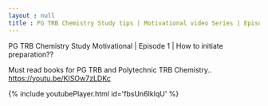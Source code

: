 ```yaml
---
layout : null
title : PG TRB Chemistry Study tips | Motivational video Series | Episode 1
---
```


PG TRB Chemistry Study Motivational | Episode 1 | How to initiate preparation?? 

Must read books for PG TRB and Polytechnic TRB Chemistry..
https://youtu.be/KISOw7zLDKc



{% include youtubePlayer.html id='fbsUn6IklqU' %}
